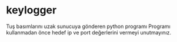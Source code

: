 # keylogger
Tuş basımlarını uzak sunucuya gönderen python programı
Programı kullanmadan önce hedef ip ve port değerlerini vermeyi unutmayınız.

